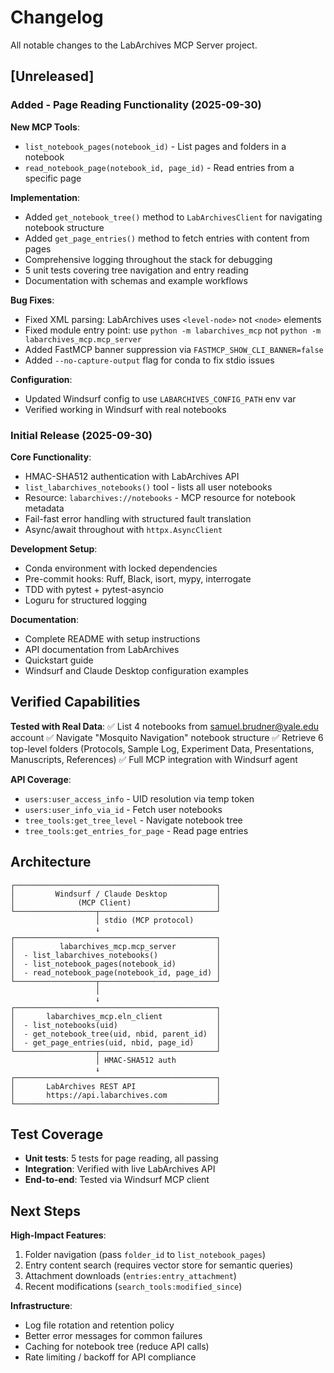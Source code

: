 # Changelog

All notable changes to the LabArchives MCP Server project.

## [Unreleased]

### Added - Page Reading Functionality (2025-09-30)

**New MCP Tools**:
- `list_notebook_pages(notebook_id)` - List pages and folders in a notebook
- `read_notebook_page(notebook_id, page_id)` - Read entries from a specific page

**Implementation**:
- Added `get_notebook_tree()` method to `LabArchivesClient` for navigating notebook structure
- Added `get_page_entries()` method to fetch entries with content from pages
- Comprehensive logging throughout the stack for debugging
- 5 unit tests covering tree navigation and entry reading
- Documentation with schemas and example workflows

**Bug Fixes**:
- Fixed XML parsing: LabArchives uses `<level-node>` not `<node>` elements
- Fixed module entry point: use `python -m labarchives_mcp` not `python -m labarchives_mcp.mcp_server`
- Added FastMCP banner suppression via `FASTMCP_SHOW_CLI_BANNER=false`
- Added `--no-capture-output` flag for conda to fix stdio issues

**Configuration**:
- Updated Windsurf config to use `LABARCHIVES_CONFIG_PATH` env var
- Verified working in Windsurf with real notebooks

### Initial Release (2025-09-30)

**Core Functionality**:
- HMAC-SHA512 authentication with LabArchives API
- `list_labarchives_notebooks()` tool - lists all user notebooks
- Resource: `labarchives://notebooks` - MCP resource for notebook metadata
- Fail-fast error handling with structured fault translation
- Async/await throughout with `httpx.AsyncClient`

**Development Setup**:
- Conda environment with locked dependencies
- Pre-commit hooks: Ruff, Black, isort, mypy, interrogate
- TDD with pytest + pytest-asyncio
- Loguru for structured logging

**Documentation**:
- Complete README with setup instructions
- API documentation from LabArchives
- Quickstart guide
- Windsurf and Claude Desktop configuration examples

## Verified Capabilities

**Tested with Real Data**:
✅ List 4 notebooks from samuel.brudner@yale.edu account
✅ Navigate "Mosquito Navigation" notebook structure
✅ Retrieve 6 top-level folders (Protocols, Sample Log, Experiment Data, Presentations, Manuscripts, References)
✅ Full MCP integration with Windsurf agent

**API Coverage**:
- `users:user_access_info` - UID resolution via temp token
- `users:user_info_via_id` - Fetch user notebooks
- `tree_tools:get_tree_level` - Navigate notebook tree
- `tree_tools:get_entries_for_page` - Read page entries

## Architecture

```
┌─────────────────────────────────────────────┐
│         Windsurf / Claude Desktop           │
│              (MCP Client)                   │
└──────────────────┬──────────────────────────┘
                   │ stdio (MCP protocol)
                   ↓
┌─────────────────────────────────────────────┐
│          labarchives_mcp.mcp_server         │
│  - list_labarchives_notebooks()             │
│  - list_notebook_pages(notebook_id)         │
│  - read_notebook_page(notebook_id, page_id) │
└──────────────────┬──────────────────────────┘
                   │
                   ↓
┌─────────────────────────────────────────────┐
│       labarchives_mcp.eln_client            │
│  - list_notebooks(uid)                      │
│  - get_notebook_tree(uid, nbid, parent_id)  │
│  - get_page_entries(uid, nbid, page_id)     │
└──────────────────┬──────────────────────────┘
                   │ HMAC-SHA512 auth
                   ↓
┌─────────────────────────────────────────────┐
│       LabArchives REST API                  │
│       https://api.labarchives.com           │
└─────────────────────────────────────────────┘
```

## Test Coverage

- **Unit tests**: 5 tests for page reading, all passing
- **Integration**: Verified with live LabArchives API
- **End-to-end**: Tested via Windsurf MCP client

## Next Steps

**High-Impact Features**:
1. Folder navigation (pass `folder_id` to `list_notebook_pages`)
2. Entry content search (requires vector store for semantic queries)
3. Attachment downloads (`entries:entry_attachment`)
4. Recent modifications (`search_tools:modified_since`)

**Infrastructure**:
- Log file rotation and retention policy
- Better error messages for common failures
- Caching for notebook tree (reduce API calls)
- Rate limiting / backoff for API compliance
